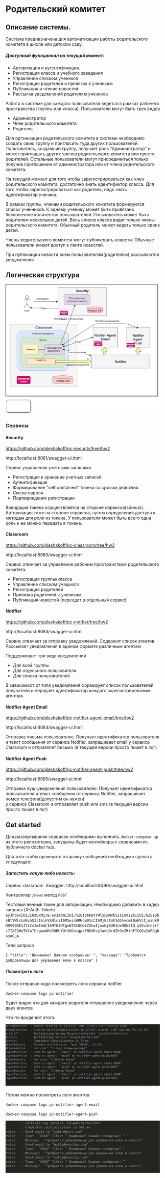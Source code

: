 # Родительский комитет

## Описание системы. 
Система предназначена для автоматизации работы родительского комитета в школе или детском саду.

##### Доступный функционал на текущий момент: 

* Авторизация и аутентификация. 
* Регистрация класса и учебного заведения
* Управление списком учеников
* Регистрация родителей и привязка к ученикам
* Публикация и чтение новостей
* Рассылка уведомлений родителям учеников

Работа в системе для каждого пользователя ведется в рамках рабочего пространства (группы или класса). 
Пользователи могут быть трех видов 
* Администратор 
* Член родительского комитета 
* Родитель

Для организации родительского комитета  в системе необходимо создать свою группу и пригласить туда других пользователей.
Пользователь, создавший группу, получает роль "Администратор" и может приглашать других членов родительского комитета или просто родителей.
Остальные пользователи могут присоединиться только получив приглашение от администратора или от члена родительского комитета.

На текущий момент для того чтобы зарегистрироваться как член родительского комитета, достаточно знать идентификтор класса.
Для того чтобы зарегистрироваться как родитель, надо знать идентификатор ученика. 

В рамках группы, членами родительского комитета формируется список ученников. 
К одному ученику может быть привязано бесконечное количество пользователей.
Пользователь может быть родителем нескольких детей. Весь список класса видят только члены родительского комитета.
Обычный родитель может видеть только своих детей. 

Члены родительского комитета могут публиковать  новости. 
Обычные пользователи имеют доступ к ленте новостей.

При публикации новости всем пользователям(родителям) рассылаются уведомления    

## Логическая структура 

![alt text](https://github.com/pleshakoff/pc-root/blob/hw2/pics/parcom_hw2.png?raw=true"")

### Сервисы

#### Security 

https://github.com/pleshakoff/pc-security/tree/hw2

http://localhost:8081/swagger-ui.html

Сервис управления учетными записями 

* Регистрация и хранение учетных записей 
* Аутентификация 
* Формирование "self contained" токена со сроком действия.
* Смена пароля 
* Подтверждение регистрации 
    
Валидация токена осуществляется на стороне сервисов(sidecar).  
Авторизация тоже на стороне сервисов, путем определения доступа к методам для роли из токена.
У пользователя может быть всего одна роль и ее можно передать в токене.

#### Classroom 

https://github.com/pleshakoff/pc-classroom/tree/hw2

http://localhost:8080/swagger-ui.html


Сервис отвечает за управление рабочим пространством родительского комитета.

* Регистрация группы/класса
* Управление списком учащихся
* Регистрация родителей 
* Привязка родителей к ученикам
* Публикация новостей (переедет в отдельный сервис)  

#### Notifier  

https://github.com/pleshakoff/pc-notifier/tree/hw2

http://localhost:8083/swagger-ui.html

Сервис отвечает за отправку уведомлений. Содержит список агентов.
Рассылает уведомления в едином формате различным агентам

Поддерживает три вида уведомлений 

* Для всей группы. 
* Для отдельного пользователя 
* Для списка пользователей     

В зависимост от типа уведомления формирует список пользователей получателй  и передает идентификатор
каждого зарегистрированым агентам.   

#### Notifier Agent Email    

https://github.com/pleshakoff/pc-notifier-agent-email/tree/hw2

http://localhost:8084/swagger-ui.html

Отправка письма пользователю. 
Получает  идентификатор пользователя и текст сообщения от сервиса Notifier, запрашивает email 
у сервиса Classroom и отправляет письмо (в текущей версии просто пишет в лог) 

#### Notifier Agent Push    

https://github.com/pleshakoff/pc-notifier-agent-push/tree/hw2

http://localhost:8085/swagger-ui.html

Отправка пуш-уведомления пользователю. 
Получает  идентификатор пользователя и текст сообщения от сервиса Notifier, запрашивает номер телефона(допустим он нужен)  
у сервиса Classroom и отправляет push или sms (в текущей версии просто пишет в лог) 

## Get started 

Для развертывания сервисов необходимо выполнить `docker-compose up` из этого репозитория, запущены 
будут контейнеры с сервисами из публичного docker hub.

Для того чтобы проверить отправку сообщений необходимо сделать следующее: 

##### Запостить какую либо новость: 

Сервис classroom. Swagger: http://localhost:8080/swagger-ui.html

Контроллер `/news` метод `POST` 

Тестовый вечный токен для авторизации. Необходимо добавить в хидер запроса (X-Auth-Token)  
`eyJhbGciOiJIUzUxMiJ9.eyJzdWIiOiJhZG1pbkBtYWlsLmNvbSIsInVzZXIiOiJhZG1pbkBtYWlsLmNvbSIsImlkVXNlciI6MSwiaWRHcm91cCI6MjEsImF1dGhvcml0aWVzIjoiUk9MRV9BRE1JTiIsImlhdCI6MTU3NTgxNTA5OCwiZXhwIjoxNjA3MzUxMDk4fQ.q5Dv3rnzrfc7IXE2HoTK7wTCsgamAMcROBUYOtSOOocgpxFN5dRzpJadbSr4Zh9xZRihFTUQOaInPGqhasoGLA`

Тело запроса 

`{
  "title": "Внимание! Важное сообщение! ",
  "message": "Требуются добровольцы для украшения елки в классе"
}
`
##### Посмотреть логи

После отправки надо посмотреть логи сервиса notifier

`docker-compose logs pc-notifier`

Будет видно что для каждого родителя отправлено уведомление через двух агентов 

Что-то вроде вот этого: 

![alt text](https://github.com/pleshakoff/pc-root/blob/hw2/screen/log1hw2.png?raw=true"")



Потом можно посмотреть логи агентов: 

 `docker-compose logs pc-notifier-agent-email`
 
 `docker-compose logs pc-notifier-agent-push`
  
![alt text](https://github.com/pleshakoff/pc-root/blob/hw2/screen/log2hw2.png?raw=true"")



